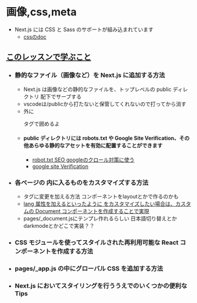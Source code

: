 # 画像,css,meta
- Next.js には CSS と Sass のサポートが組み込まれています
  - [cssのdoc](https://nextjs.org/docs/basic-features/built-in-css-support)

## [このレッスンで学ぶこと](https://qiita.com/thesugar/items/01896c1faa8241e6b1bc#%E3%81%93%E3%81%AE%E3%83%AC%E3%83%83%E3%82%B9%E3%83%B3%E3%81%A7%E5%AD%A6%E3%81%B6%E3%81%93%E3%81%A8)
  - ### 静的なファイル（画像など）を Next.js に追加する方法
    - Next.js は画像などの静的なファイルを、トップレベルの public ディレクトリ 配下でサーブする
    - vscodeは/publicから打たないと保管してくれないので打ってから消す
    - 外に<p>タグで囲めるよ</p>
    - #### public ディレクトリには robots.txt や Google Site Verification、その他あらゆる静的なアセットを有効に配置することができます
      - [robot.txt SEO googleのクロール対策に使う](https://developers.google.com/search/docs/advanced/robots/intro?hl=ja)
      - [google site Verification](https://shiseihanbai.biz/contents/learning-seo-3steps)
  - ### 各ページの <head> 内に入るものをカスタマイズする方法
    - <head> タグに変更を加える方法 <Head>コンポーネントをlayoutとかで作るのかも
    - [lang 属性を加えるといったように <html> をカスタマイズしたい場合は、カスタムの Document コンポーネントを作成することで実現](https://nextjs.org/docs/advanced-features/custom-document)
    - pages/_document.jsにテンプレ作れるらしい 日本語切り替えとか darkmodeとかどこで実装？？
  - ### CSS モジュールを使ってスタイルされた再利用可能な React コンポーネントを作成する方法
  - ### pages/_app.js の中にグローバル CSS を追加する方法
  - ### Next.js においてスタイリングを行ううえでのいくつかの便利な Tips